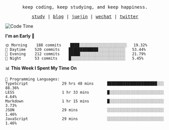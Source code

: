 <p align="center">
  <samp>
    <span>keep coding, keep studying, and keep happiness.</span>
  </samp>
</p>

<p align="center">
  <samp>
    <a href="https://github.com/ouduidui/fe-study">study</a> |
    <a href="https://deweyou.me">blog</a>  |
    <a href="https://juejin.cn/user/4309700183594366">juejin</a> |
    <a href="https://user-images.githubusercontent.com/54696834/165071004-6509e3f2-90c3-448c-9d92-3da42b0c2021.jpeg">wechat</a> |
    <a href="https://twitter.com/ouduidui">twitter</a>
  </samp>
</p>

<!--START_SECTION:waka-->
![Code Time](http://img.shields.io/badge/Code%20Time-0%20secs-blue)

**I'm an Early 🐤** 

```text
🌞 Morning    188 commits    ████░░░░░░░░░░░░░░░░░░░░░   19.32% 
🌆 Daytime    520 commits    █████████████░░░░░░░░░░░░   53.44% 
🌃 Evening    212 commits    █████░░░░░░░░░░░░░░░░░░░░   21.79% 
🌙 Night      53 commits     █░░░░░░░░░░░░░░░░░░░░░░░░   5.45%

```


📊 **This Week I Spent My Time On** 

```text
💬 Programming Languages: 
TypeScript               29 hrs 48 mins      ██████████████████████░░░   88.36% 
LESS                     1 hr 33 mins        █░░░░░░░░░░░░░░░░░░░░░░░░   4.64% 
Markdown                 1 hr 15 mins        █░░░░░░░░░░░░░░░░░░░░░░░░   3.73% 
JSON                     29 mins             ░░░░░░░░░░░░░░░░░░░░░░░░░   1.46% 
JavaScript               29 mins             ░░░░░░░░░░░░░░░░░░░░░░░░░   1.46%

```


<!--END_SECTION:waka-->
